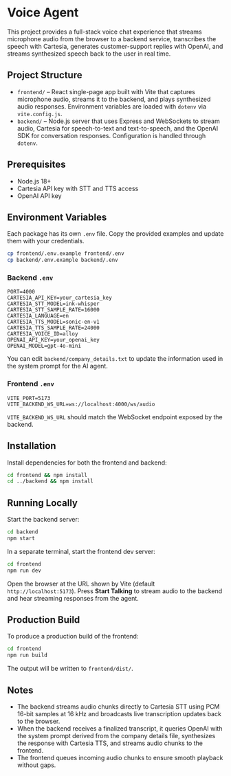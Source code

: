 # Voice Agent

This project provides a full-stack voice chat experience that streams microphone audio from the browser to a backend service, transcribes the speech with Cartesia, generates customer-support replies with OpenAI, and streams synthesized speech back to the user in real time.

## Project Structure

- `frontend/` – React single-page app built with Vite that captures microphone audio, streams it to the backend, and plays synthesized audio responses. Environment variables are loaded with `dotenv` via `vite.config.js`.
- `backend/` – Node.js server that uses Express and WebSockets to stream audio, Cartesia for speech-to-text and text-to-speech, and the OpenAI SDK for conversation responses. Configuration is handled through `dotenv`.

## Prerequisites

- Node.js 18+
- Cartesia API key with STT and TTS access
- OpenAI API key

## Environment Variables

Each package has its own `.env` file. Copy the provided examples and update them with your credentials.

```bash
cp frontend/.env.example frontend/.env
cp backend/.env.example backend/.env
```

### Backend `.env`

```
PORT=4000
CARTESIA_API_KEY=your_cartesia_key
CARTESIA_STT_MODEL=ink-whisper
CARTESIA_STT_SAMPLE_RATE=16000
CARTESIA_LANGUAGE=en
CARTESIA_TTS_MODEL=sonic-en-v1
CARTESIA_TTS_SAMPLE_RATE=24000
CARTESIA_VOICE_ID=alloy
OPENAI_API_KEY=your_openai_key
OPENAI_MODEL=gpt-4o-mini
```

You can edit `backend/company_details.txt` to update the information used in the system prompt for the AI agent.

### Frontend `.env`

```
VITE_PORT=5173
VITE_BACKEND_WS_URL=ws://localhost:4000/ws/audio
```

`VITE_BACKEND_WS_URL` should match the WebSocket endpoint exposed by the backend.

## Installation

Install dependencies for both the frontend and backend:

```bash
cd frontend && npm install
cd ../backend && npm install
```

## Running Locally

Start the backend server:

```bash
cd backend
npm start
```

In a separate terminal, start the frontend dev server:

```bash
cd frontend
npm run dev
```

Open the browser at the URL shown by Vite (default `http://localhost:5173`). Press **Start Talking** to stream audio to the backend and hear streaming responses from the agent.

## Production Build

To produce a production build of the frontend:

```bash
cd frontend
npm run build
```

The output will be written to `frontend/dist/`.

## Notes

- The backend streams audio chunks directly to Cartesia STT using PCM 16-bit samples at 16 kHz and broadcasts live transcription updates back to the browser.
- When the backend receives a finalized transcript, it queries OpenAI with the system prompt derived from the company details file, synthesizes the response with Cartesia TTS, and streams audio chunks to the frontend.
- The frontend queues incoming audio chunks to ensure smooth playback without gaps.
